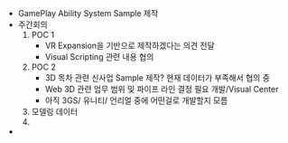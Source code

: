 - GamePlay Ability System Sample 제작
- 주간회의 
  1. POC 1 
     - VR Expansion을 기반으로 제작하겠다는 의견 전달
     - Visual Scripting 관련 내용 협의 
  2. POC 2 
     - 3D 목차 관련 신사업 Sample 제작? 현재 데이터가 부족해서 협의 중
     - Web 3D 관련 업무 범위 및 파이프 라인 결정 필요 개발/Visual Center 
     - 아직 3GS/ 유니티/ 언리얼 중에 어떤걸로 개발할지 모름 
  3. 모델링 데이터 
  4. 
- 